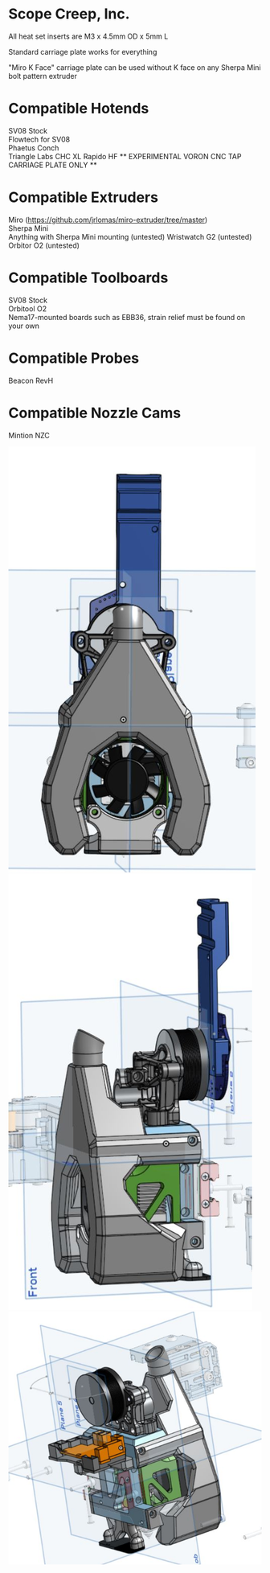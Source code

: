 # Scope Creep, Inc.

All heat set inserts are M3 x 4.5mm OD x 5mm L

Standard carriage plate works for everything  

"Miro K Face" carriage plate can be used without K face on any Sherpa Mini bolt pattern extruder

# Compatible Hotends
SV08 Stock  
Flowtech for SV08  
Phaetus Conch  
Triangle Labs CHC XL
Rapido HF ** EXPERIMENTAL VORON CNC TAP CARRIAGE PLATE ONLY **

# Compatible Extruders
Miro (https://github.com/jrlomas/miro-extruder/tree/master)  
Sherpa Mini  
Anything with Sherpa Mini mounting (untested) 
Wristwatch G2 (untested)
Orbitor O2 (untested) 

# Compatible Toolboards
SV08 Stock  
Orbitool O2  
Nema17-mounted boards such as EBB36, strain relief must be found on your own

# Compatible Probes
Beacon RevH  

# Compatible Nozzle Cams
Mintion NZC  

![front view](https://github.com/shoeys-for-newey/SCI-Toolhead/blob/main/images/o2_shroud_front.JPG)
![side view](https://github.com/shoeys-for-newey/SCI-Toolhead/blob/main/images/O2_shroud_side.JPG)
![stock board](https://github.com/shoeys-for-newey/SCI-Toolhead/blob/main/images/board_stock.JPG)
